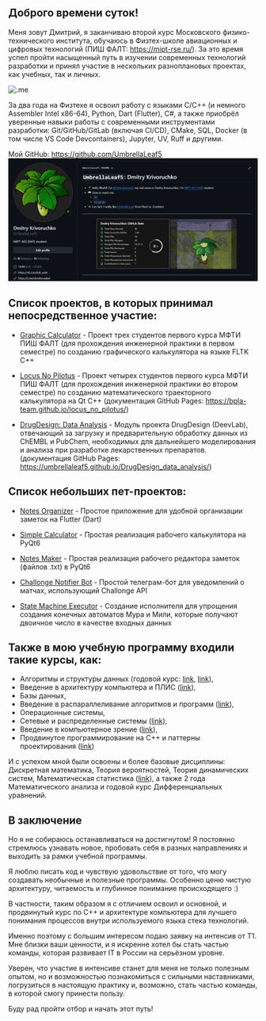 ## Доброго времени суток!

Меня зовут Дмитрий, я заканчиваю второй курс Московского физико-технического института, обучаюсь в Физтех-школе авиационных и цифровых технологий (ПИШ ФАЛТ: https://mipt-rse.ru/).
За это время успел пройти насыщенный путь в изучении современных технологий разработки и принял участие в нескольких разноплановых проектах, как учебных, так и личных.

![.me](https://raw.githubusercontent.com/UmbrellaLeaf5/UmbrellaLeaf5/refs/heads/main/.extra/pictures/me.jpg)

За два года на Физтехе я освоил работу с языками C/C++ (и немного Assembler Intel x86-64), Python, Dart (Flutter), C#, а также приобрёл уверенные навыки работы с современными инструментами разработки: Git/GitHub/GitLab (включая CI/CD), CMake, SQL, Docker (в том числе VS Code Devcontainers), Jupyter, UV, Ruff и другими.

Мой GitHub: https://github.com/UmbrellaLeaf5
![.github](https://raw.githubusercontent.com/UmbrellaLeaf5/UmbrellaLeaf5/refs/heads/main/.extra/pictures/github.png)

## Список проектов, в которых принимал непосредственное участие:
* [Graphic Calculator](https://github.com/BPLA-Team/graphic_calculator) - Проект трех студентов первого курса МФТИ ПИШ ФАЛТ (для прохождения инженерной практики в первом семестре) по созданию графического калькулятора на языке FLTK C++

* [Locus No Pilotus](https://github.com/BPLA-Team/locus_no_pilotus) - Проект четырех студентов первого курса МФТИ ПИШ ФАЛТ (для прохождения инженерной практики во втором семестре) по созданию математического траекторного калькулятора на Qt C++
(документация GitHub Pages: https://bpla-team.github.io/locus_no_pilotus/)

* [DrugDesign: Data Analysis](https://github.com/UmbrellaLeaf5/DrugDesign_data_analysis) - Модуль проекта DrugDesign (DeevLab), отвечающий за загрузку и предварительную обработку данных из ChEMBL и PubChem, необходимых для дальнейшего моделирования и анализа при разработке лекарственных препаратов.
(документация GitHub Pages: https://umbrellaleaf5.github.io/DrugDesign_data_analysis/)

## Список небольших пет-проектов:
* [Notes Organizer](https://github.com/UmbrellaLeaf5/notes_organizer) - Простое приложение для удобной организации заметок на Flutter (Dart)

* [Simple Calculator](https://github.com/UmbrellaLeaf5/simple_calculator) - Простая реализация рабочего калькулятора на PyQt6

* [Notes Maker](https://github.com/UmbrellaLeaf5/notes_maker) - Простая реализация рабочего редактора заметок (файлов .txt) в PyQt6

* [Challonge Notifier Bot](https://github.com/UmbrellaLeaf5/challonge_notifier_bot) - Простой телеграм-бот для уведомлений о матчах, использующий Challonge API

<!-- * [Graph cpp](https://github.com/UmbrellaLeaf5/graph_cpp) - Вспомогательный класс Graph для C++ с поддержкой CMake -->

<!-- * [Cesar Len Key](https://github.com/UmbrellaLeaf5/cesar_len_key) - Модификация шифра Цезаря, созданная мной в школе и переписанная на первом курсе МФТИ -->

* [State Machine Executor](https://github.com/UmbrellaLeaf5/state_machines_executor) - Создание исполнителя для упрощения создания конечных автоматов Мура и Мили, которые получают двоичное число в качестве входных данных

## Также в мою учебную программу входили такие курсы, как:
* Алгоритмы и структуры данных (годовой курс: [link](https://github.com/UmbrellaLeaf5/alg_spring_homework), [link](https://github.com/UmbrellaLeaf5/alg_autumn_homeworks)), 
* Введение в архитектуру компьютера и ПЛИС ([link](https://github.com/UmbrellaLeaf5/ASM)), 
* Базы данных, 
* Введение в распараллеливание алгоритмов и программ ([link](https://github.com/UmbrellaLeaf5/alg_parallel)), 
* Операционные системы, 
* Сетевые и распределенные системы ([link](https://github.com/UmbrellaLeaf5/network_and_distributed_systems)), 
* Введение в компьютерное зрение ([link](https://github.com/UmbrellaLeaf5/computer_vision)), 
* Продвинутое программирование на С++ и паттерны проектирования ([link](https://github.com/UmbrellaLeaf5/advanced_cpp))

И с успехом мной были освоены и более базовые дисциплины: Дискретная математика, Теория вероятностей, Теория динамических систем, Математическая статистика ([link](https://github.com/UmbrellaLeaf5/math_statistics)), а также 2 года Математического анализа и годовой курс Дифференциальных уравнений.

## В заключение
Но я не собираюсь останавливаться на достигнутом! Я постоянно стремлюсь узнавать новое, пробовать себя в разных направлениях и выходить за рамки учебной программы.

Я люблю писать код и чувствую удовольствие от того, что могу создавать необычные и полезные программы. Особенно ценю чистую архитектуру, читаемость и глубинное понимание происходящего :)

В частности, таким образом я с отличием освоил и основной, и продвинутый курс по C++ и архитектуре компьютера для лучшего понимания процессов внутри используемого языка стека технологий.

Именно поэтому с большим интересом подаю заявку на интенсив от T1. Мне близки ваши ценности, и я искренне хотел бы стать частью команды, которая развивает IT в России на серьёзном уровне. 

Уверен, что участие в интенсиве станет для меня не только полезным опытом, но и возможностью познакомиться с сильными наставниками, погрузиться в настоящую практику и, возможно, стать частью команды, в которой смогу принести пользу.

Буду рад пройти отбор и начать этот путь!
